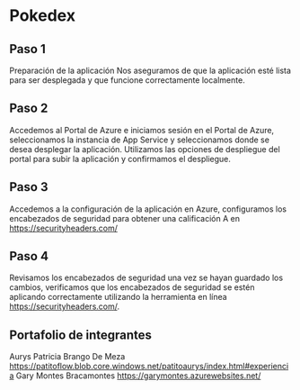 # Pokedex

## Paso 1
Preparación de la aplicación
Nos aseguramos de que la aplicación esté lista para ser desplegada y que funcione correctamente localmente.

## Paso 2
Accedemos al Portal de Azure e iniciamos sesión en el Portal de Azure, seleccionamos la instancia de App Service y seleccionamos donde se desea desplegar la aplicación.
Utilizamos las opciones de despliegue del portal para subir la aplicación y confirmamos el despliegue.

## Paso 3
Accedemos a la configuración de la aplicación en Azure, configuramos los encabezados de seguridad para obtener una calificación A en https://securityheaders.com/ 

## Paso 4
Revisamos los encabezados de seguridad una vez se hayan guardado los cambios, verificamos que los encabezados de seguridad se estén aplicando correctamente utilizando la herramienta en línea https://securityheaders.com/.


## Portafolio de integrantes
Aurys Patricia Brango De Meza
https://patitoflow.blob.core.windows.net/patitoaurys/index.html#experiencia
Gary Montes Bracamontes
https://garymontes.azurewebsites.net/

